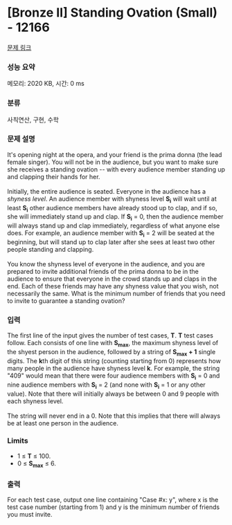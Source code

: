# [Bronze II] Standing Ovation (Small) - 12166 

[문제 링크](https://www.acmicpc.net/problem/12166) 

### 성능 요약

메모리: 2020 KB, 시간: 0 ms

### 분류

사칙연산, 구현, 수학

### 문제 설명

<p>It's opening night at the opera, and your friend is the prima donna (the lead female singer). You will not be in the audience, but you want to make sure she receives a standing ovation -- with every audience member standing up and clapping their hands for her.<br>
<br>
Initially, the entire audience is seated. Everyone in the audience has a <em>shyness level</em>. An audience member with shyness level <strong>S<sub>i</sub></strong> will wait until at least <strong>S<sub>i</sub></strong> other audience members have already stood up to clap, and if so, she will immediately stand up and clap. If <strong>S<sub>i</sub></strong> = 0, then the audience member will always stand up and clap immediately, regardless of what anyone else does. For example, an audience member with <strong>S<sub>i</sub></strong> = 2 will be seated at the beginning, but will stand up to clap later after she sees at least two other people standing and clapping.<br>
<br>
You know the shyness level of everyone in the audience, and you are prepared to invite additional friends of the prima donna to be in the audience to ensure that everyone in the crowd stands up and claps in the end. Each of these friends may have any shyness value that you wish, not necessarily the same. What is the minimum number of friends that you need to invite to guarantee a standing ovation?</p>

### 입력 

 <p>The first line of the input gives the number of test cases, <strong>T</strong>.  <strong>T</strong> test cases follow. Each consists of one line with <strong>S<sub>max</sub></strong>, the maximum shyness level of the shyest person in the audience, followed by a string of <strong>S<sub>max</sub> + 1</strong> single digits. The <strong>k</strong>th digit of this string (counting starting from 0) represents how many people in the audience have shyness level <strong>k</strong>. For example, the string "409" would mean that there were four audience members with <strong>S<sub>i</sub></strong> = 0 and nine audience members with <strong>S<sub>i</sub></strong> = 2 (and none with <strong>S<sub>i</sub></strong> = 1 or any other value). Note that there will initially always be between 0 and 9 people with each shyness level.<br>
<br>
The string will never end in a 0. Note that this implies that there will always be at least one person in the audience.</p>

<h3>Limits</h3>

<ul>
	<li>1 ≤ <strong>T</strong> ≤ 100.</li>
	<li>0 ≤ <strong>S<sub>max</sub></strong> ≤ 6.</li>
</ul>

### 출력 

 <p>For each test case, output one line containing "Case #x: y", where x is the test case number (starting from 1) and y is the minimum number of friends you must invite.</p>


